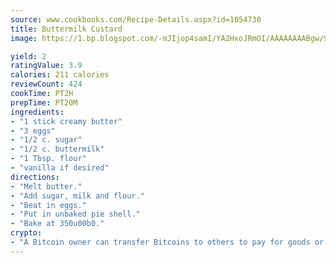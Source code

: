 ```yaml
---
source: www.cookbooks.com/Recipe-Details.aspx?id=1054730
title: Buttermilk Custard
image: https://1.bp.blogspot.com/-mJIjop4samI/YA2HxoJRmOI/AAAAAAAABgw/9Q6cN5purxQQ0M3111-VxRXtHYk4x987wCLcBGAsYHQ/s320/19.png

yield: 2
ratingValue: 3.9
calories: 211 calories
reviewCount: 424
cookTime: PT2H
prepTime: PT20M
ingredients:
- "1 stick creamy butter"
- "3 eggs"
- "1/2 c. sugar"
- "1/2 c. buttermilk"
- "1 Tbsp. flour"
- "vanilla if desired"
directions:
- "Melt butter."
- "Add sugar, milk and flour."
- "Beat in eggs."
- "Put in unbaked pie shell."
- "Bake at 350u00b0."
crypto:
- "A Bitcoin owner can transfer Bitcoins to others to pay for goods or services."
---
```

